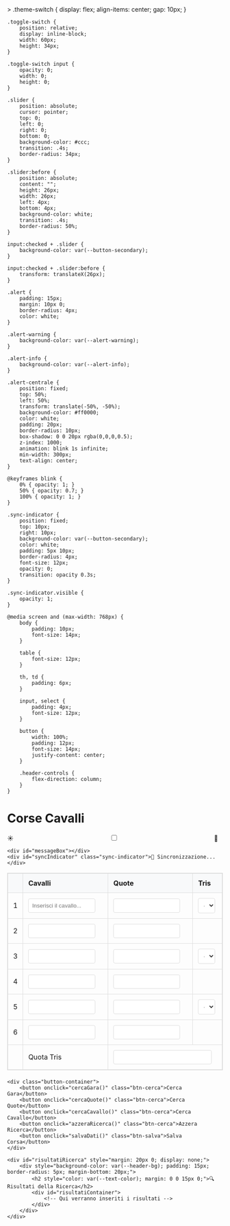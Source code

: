 <!DOCTYPE html>
<html data-theme="light">
<head>
 >
    <title>Corse Cavalli</title>
    <meta name="viewport" content="width=device-width, initial-scale=1, maximum-scale=1">
<style>
    :root[data-theme="light"] {
        --bg-color: #ffffff;
        --text-color: #333333;
        --border-color: #dddddd;
        --header-bg: #f8f9fa;
        --button-primary: #4CAF50;
        --button-secondary: #2196F3;
        --alert-warning: #f44336;
        --alert-info: #2196F3;
    }

    :root[data-theme="dark"] {
        --bg-color: #1a1a1a;
        --text-color: #ffffff;
        --border-color: #444444;
        --header-bg: #2d2d2d;
        --button-primary: #45a049;
        --button-secondary: #1976d2;
        --alert-warning: #d32f2f;
        --alert-info: #1976d2;
    }
   body {
        font-family: Arial, sans-serif;
        max-width: 1200px;
        margin: 0 auto;
        padding: 20px;
        background-color: var(--bg-color);
           color: var(--text-color);
        transition: all 0.3s ease;
    }

    .header-controls {
        display: flex;
        justify-content: space-between;
        align-items: center;
        margin-bottom: 20px;
        flex-wrap: wrap;
        gap: 10px;
    }

    table {
        width: 100%;
        border-collapse: collapse;
        margin-bottom: 20px;
        border: 1px solid var(--border-color);
    }

    th, td {
        padding: 12px;
        text-align: left;
        border: 1px solid var(--border-color);
    }

    th {
        background-color: var(--header-bg);
    }

    input, select {
        width: 90%;
        padding: 8px;
        border: 1px solid var(--border-color);
        border-radius: 4px;
        background-color: var(--bg-color);
        color: var(--text-color);
    }

    .button-container {
        display: flex;
        gap: 10px;
        margin: 20px 0;
        flex-wrap: wrap;
    }

    button {
        padding: 10px 20px;
        color: white;
        border: none;
        border-radius: 4px;
        cursor: pointer;
        transition: opacity 0.3s ease;
    }

    button:hover {
        opacity: 0.9;
    }

    .btn-salva {
        background-color: var(--button-primary);
    }

    .btn-cerca {
        background-color: var(--button-secondary);
    }
</style>
<st<style>
    .theme-switch {
        display: flex;
        align-items: center;
        gap: 10px;
    }

    .toggle-switch {
        position: relative;
        display: inline-block;
        width: 60px;
        height: 34px;
    }

    .toggle-switch input {
        opacity: 0;
        width: 0;
        height: 0;
    }

    .slider {
        position: absolute;
        cursor: pointer;
        top: 0;
        left: 0;
        right: 0;
        bottom: 0;
        background-color: #ccc;
        transition: .4s;
        border-radius: 34px;
    }

    .slider:before {
        position: absolute;
        content: "";
        height: 26px;
        width: 26px;
        left: 4px;
        bottom: 4px;
        background-color: white;
        transition: .4s;
        border-radius: 50%;
    }

    input:checked + .slider {
        background-color: var(--button-secondary);
    }

    input:checked + .slider:before {
        transform: translateX(26px);
    }

    .alert {
        padding: 15px;
        margin: 10px 0;
        border-radius: 4px;
        color: white;
    }

    .alert-warning {
        background-color: var(--alert-warning);
    }

    .alert-info {
        background-color: var(--alert-info);
    }

    .alert-centrale {
        position: fixed;
        top: 50%;
        left: 50%;
        transform: translate(-50%, -50%);
        background-color: #ff0000;
        color: white;
        padding: 20px;
        border-radius: 10px;
        box-shadow: 0 0 20px rgba(0,0,0,0.5);
        z-index: 1000;
        animation: blink 1s infinite;
        min-width: 300px;
        text-align: center;
    }

    @keyframes blink {
        0% { opacity: 1; }
        50% { opacity: 0.7; }
        100% { opacity: 1; }
    }

    .sync-indicator {
        position: fixed;
        top: 10px;
        right: 10px;
        background-color: var(--button-secondary);
        color: white;
        padding: 5px 10px;
        border-radius: 4px;
        font-size: 12px;
        opacity: 0;
        transition: opacity 0.3s;
    }

    .sync-indicator.visible {
        opacity: 1;
    }

    @media screen and (max-width: 768px) {
        body {
            padding: 10px;
            font-size: 14px;
        }

        table {
            font-size: 12px;
        }

        th, td {
            padding: 6px;
        }

        input, select {
            padding: 4px;
            font-size: 12px;
        }

        button {
            width: 100%;
            padding: 12px;
            font-size: 14px;
            justify-content: center;
        }

        .header-controls {
            flex-direction: column;
        }
    }
</style>
</head>
<body>
    <div class="header-controls">
        <h1>Corse Cavalli</h1>
        <div class="theme-switch">
            <span>☀️</span>
            <label class="toggle-switch">
                <input type="checkbox" id="themeToggle">
                <span class="slider"></span>
            </label>
            <span>🌙</span>
        </div>
    </div>
    
    <div id="messageBox"></div>
    <div id="syncIndicator" class="sync-indicator">🔄 Sincronizzazione...</div>
<table id="mainTable">
    <tr>
        <th></th>
        <th>Cavalli</th>
        <th>Quote</th>
        <th>Tris</th>
    </tr>
    <!-- Riga 1: con tris (primo posto) -->
    <tr>
        <td>1</td>
        <td>
            <div class="cavalli-input-container">
                <input type="text" class="cavalli-input" placeholder="Inserisci il cavallo...">
            </div>
        </td>
        <td>
            <input type="number" inputmode="decimal" class="quota-input" step="0.01">
        </td>
        <td>
            <select class="tris-select">
                <option value="">-</option>
                <option value="1">1</option>
                <option value="2">2</option>
                <option value="3">3</option>
                <option value="4">4</option>
                <option value="5">5</option>
                <option value="6">6</option>
            </select>
        </td>
    </tr>
    <!-- Riga 2: senza tris -->
    <tr>
        <td>2</td>
        <td>
            <div class="cavalli-input-container">
                <input type="text" class="cavalli-input">
            </div>
        </td>
        <td>
            <input type="number" inputmode="decimal" class="quota-input" step="0.01">
        </td>
        <td></td>
    </tr>
    <!-- Riga 3: con tris (secondo posto) -->
    <tr>
        <td>3</td>
        <td>
            <div class="cavalli-input-container">
                <input type="text" class="cavalli-input">
            </div>
        </td>
        <td>
            <input type="number" inputmode="decimal" class="quota-input" step="0.01">
        </td>
        <td>
            <select class="tris-select">
                <option value="">-</option>
                <option value="1">1</option>
                <option value="2">2</option>
                <option value="3">3</option>
                <option value="4">4</option>
                <option value="5">5</option>
                <option value="6">6</option>
            </select>
        </td>
    </tr>
    <!-- Riga 4: senza tris -->
    <tr>
        <td>4</td>
        <td>
            <div class="cavalli-input-container">
                <input type="text" class="cavalli-input">
            </div>
        </td>
        <td>
            <input type="number" inputmode="decimal" class="quota-input" step="0.01">
        </td>
        <td></td>
    </tr>
    <!-- Riga 5: con tris (terzo posto) -->
    <tr>
        <td>5</td>
        <td>
            <div class="cavalli-input-container">
                <input type="text" class="cavalli-input">
            </div>
        </td>
        <td>
            <input type="number" inputmode="decimal" class="quota-input" step="0.01">
        </td>
        <td>
            <select class="tris-select">
                <option value="">-</option>
                <option value="1">1</option>
                <option value="2">2</option>
                <option value="3">3</option>
                <option value="4">4</option>
                <option value="5">5</option>
                <option value="6">6</option>
            </select>
        </td>
    </tr>
    <!-- Riga 6: senza tris -->
    <tr>
        <td>6</td>
        <td>
            <div class="cavalli-input-container">
                <input type="text" class="cavalli-input">
            </div>
        </td>
        <td>
            <input type="number" inputmode="decimal" class="quota-input" step="0.01">
        </td>
        <td></td>
    </tr>
    <!-- Riga Quota Tris -->
    <tr>
        <td></td>
        <td>Quota Tris</td>
        <td colspan="2">
            <input type="number" inputmode="decimal" class="quota-tris" step="0.01" style="width: 95%">
        </td>
    </tr>
</table>

    <div class="button-container">
        <button onclick="cercaGara()" class="btn-cerca">Cerca Gara</button>
        <button onclick="cercaQuote()" class="btn-cerca">Cerca Quote</button>
        <button onclick="cercaCavallo()" class="btn-cerca">Cerca Cavallo</button>
        <button onclick="azzeraRicerca()" class="btn-cerca">Azzera Ricerca</button>
        <button onclick="salvaDati()" class="btn-salva">Salva Corsa</button>
    </div>

    <div id="risultatiRicerca" style="margin: 20px 0; display: none;">
        <div style="background-color: var(--header-bg); padding: 15px; border-radius: 5px; margin-bottom: 20px;">
            <h2 style="color: var(--text-color); margin: 0 0 15px 0;">🔍 Risultati della Ricerca</h2>
            <div id="risultatiContainer">
                <!-- Qui verranno inseriti i risultati -->
            </div>
        </div>
    </div>
<script>
let corse = [];
const SHEETS_URL = 'https://script.google.com/macros/s/AKfycbytqre6y_4j-8KJkpHtAL2b5Rl3sMxhk9Qw6e_N29cLQalqkNWDD7uW2ghS0V2EjIUj/exec';

async function leggiDaGoogleSheets() {
    try {
        document.getElementById('syncIndicator').classList.add('visible');
        const response = await fetch(SHEETS_URL + '?action=read');
        const data = await response.json();
        if (data && data.corse) {
            corse = data.corse.map(corsa => ({
                data: corsa.data,
                trisVincente: corsa.trisVincente,
                cavalli: corsa.cavalli,
                quote: corsa.quote,
                quotaTris: corsa.quotaTris
            }));
        }
        document.getElementById('syncIndicator').classList.remove('visible');
    } catch (error) {
        console.error('Errore nella sincronizzazione:', error);
        document.getElementById('syncIndicator').classList.remove('visible');
    }
}

function mostraMessaggio(messaggio, tipo) {
    const messageBox = document.getElementById('messageBox');
    messageBox.innerHTML = `<div class="alert alert-${tipo}">${messaggio}</div>`;
    setTimeout(() => {
        messageBox.innerHTML = '';
    }, 8000);
}

function mostraAlertCentrale(tipo, risultati) {
    const audio = new Audio('https://www.soundjay.com/misc/sounds/bell-ringing-01.mp3');
    audio.play();

    const alertDiv = document.createElement('div');
    alertDiv.className = 'alert-centrale';
    
    let titoloMessaggio = '';
    switch(tipo) {
        case 'gara':
            titoloMessaggio = '‼️ GARE TROVATE ‼️';
            break;
        case 'cavallo':
            titoloMessaggio = '‼️ CAVALLO TROVATO ‼️';
            break;
        case 'quote':
            titoloMessaggio = '‼️ QUOTE TROVATE ‼️';
            break;
    }

    alertDiv.innerHTML = `
        <h2>${titoloMessaggio}</h2>
        <div class="alert-contenuto">
            <p>Trovati ${risultati} risultati</p>
            <p><strong>Controlla la tabella sotto</strong></p>
        </div>
        <button class="alert-button" onclick="this.parentElement.remove()">OK - HO VISTO</button>
    `;

    document.body.appendChild(alertDiv);
}

function pulisciForm() {
    const inputs = document.querySelectorAll('#mainTable input, #mainTable select');
    inputs.forEach(input => {
        if (input.tagName === 'SELECT') {
            input.selectedIndex = 0;
        } else {
            input.value = '';
        }
    });
}

function azzeraRicerca() {
    const risultatiDiv = document.getElementById('risultatiRicerca');
    const risultatiContainer = document.getElementById('risultatiContainer');
    risultatiContainer.innerHTML = '';
    risultatiDiv.style.display = 'none';
    mostraMessaggio('✅ Ricerca azzerata', 'info');
}
function cercaGara() {
    const righe = document.querySelectorAll('#mainTable tr');
    const cavalliAttuali = [];
    const quoteAttuali = [];

    // Raccoglie i dati dalla tabella
    for (let i = 1; i <= 6; i++) {
        const riga = righe[i];
        const cavallo = riga.querySelector('.cavalli-input').value.trim();
        const quota = riga.querySelector('.quota-input').value.trim();
        
        if (!cavallo || !quota) {
            mostraMessaggio('⚠️ Per cercare una gara devi inserire tutti i cavalli e tutte le quotuote!', 'warning');
            return;
        }

        cavalliAttuali.push(cavallo);
        quoteAttuali.push(quota);
    }

    const risultati = corse.filter(corsa => {
        return corsa.cavalli.every((cavallo, index) => cavallo === cavalliAttuali[index]) &&
               corsa.quote.every((quota, index) => quota === quoteAttuali[index]);
    });

    mostraRisultatiRicerca(risultati, 'gara');
}

function cercaCavallo() {
    const righe = document.querySelectorAll('#mainTable tr');
    let corsiaRicerca = 0;
    let cavalloDaCercare = '';
    let quotaDaCercare = '';

    // Trova il primo cavallo inserito
    for (let i = 1; i <= 6; i++) {
  
        const cavallo = righe[i].querySelector('.cavalli-input').value.trim();
        const quota = righe[i].querySelector('.quota-input').value.trim();
        if (cavallo) {
            corsiaRicerca = i - 1; // Indice base 0
            cavalloDaCercare = cavallo;
            quotaDaCercare = quota;
            break;
        }
    }

    if (!cavalloDaCercare) {
        mostraMessaggio('⚠️ Inserisci un cavallo da cercare', 'warning');
        return;
    }

    const risultati = corse.filter(corsa => {
        return corsa.cavalli[corsiaRicerca]?.toLowerCase() === cavalloDaCercare.toLowerCase() &&
               (!quotaDaCercare || corsa.quote[corsiaRicerca] === quotaDaCercare);
    });

    mostraRisultatiRicerca(risultati, 'cavallo');
}

function cercaQuote() {
    const righe = document.querySelectorAll('#mainTable tr');
    const quoteAttuali = [];

    // Raccoglie le quote inserite
    for (let i = 1; i <= 6; i++) {
        const quota = righe[i].querySelector('.quota-input').value.trim();
        if (quota) {
            quoteAttuali.push({
                indice: i - 1,
                quota: quota
            });
        }
    }

    if (quoteAttuali.length === 0) {
        mostraMessaggio('⚠️ Inserisci almeno una quota da cercare', 'warning');
        return;
    }

    const risultati = corse.filter(corsa => {
        return quoteAttuali.every(q => corsa.quote[q.indice] === q.quota);
    });

    mostraRisultatiRicerca(risultati, 'quote');
}

function mostraRisultatiRicerca(risultati, tipo) {
    const risultatiDiv = document.getElementById('risultatiRicerca');
    const risultatiContainer = document.getElementById('risultatiContainer');
    
    risultatiContainer.innerHTML = '';
    
    if (risultati.length > 0) {
        risultati.forEach(risultato => {
            const resultDiv = document.createElement('div');
            resultDiv.style.backgroundColor = 'var(--bg-color)';
            resultDiv.style.padding = '15px';
            resultDiv.style.marginBottom = '15px';
            resultDiv.style.borderRadius = '5px';
            resultDiv.style.border = '2px solid var(--button-secondary)';
            
            resultDiv.innerHTML = `
                <div style="background-color: #ff0000; color: white; padding: 15px; margin-bottom: 10px; border-radius: 5px; text-align: center; font-size: 1.2em; font-weight: bold;">
                    📅 Data: ${new Date(risultato.data).toLocaleDateString()}<br>
                    🎯 TRIS VINCENTE: ${risultato.trisVincente}<br>
                    💰 QUOTA TRIS: ${risultato.quotaTris}
                </div>
                <table style="width: 100%; margin-bottom: 10px;">
                    <tr>
                        <th>Numero</th>
                        <th>Cavallo</th>
                        <th>Quota</th>
                    </tr>
                    ${risultato.cavalli.map((cavallo, index) => `
                        <tr>
                            <td>${index + 1}</td>
                            <td>${cavallo}</td>
                            <td>${risultato.quote[index]}</td>
                        </tr>
                    `).join('')}
                </table>
            `;
            risultatiContainer.appendChild(resultDiv);
        });
        
        risultatiDiv.style.display = 'block';
        risultatiDiv.scrollIntoView({ behavior: 'smooth' });
        mostraAlertCentrale(tipo, risultati.length);
    } else {
        risultatiDiv.style.display = 'none';
        mostraAlertCentrale(tipo, 0);
    }
}
async function salvaDati() {
    const righe = document.querySelectorAll('#mainTable tr');
    const quotaTris = document.querySelector('.quota-tris').value.trim();
    const cavalli = [];
    const quote = [];
    const trisSelects = [1, 3, 5].map(index => righe[index].querySelector('.tris-select'));
    const trisValues = trisSelects.map(select => select.value);

    // Verifica la quota tris
    if (!quotaTris) {
        mostraMesMessaggio('⚠️ Inserisci la quota tris!', 'warning');
        return;
    }

    // Verifica che tutti i posti della tris siano selezionati
    if (trisValues.some(value => !value)) {
        mostraMessaggio('⚠️ Seleziona tutti i posti della tris!', 'warning');
        return;
    }

    // Raccoglie i dati dei cavalli e quote
    for (let i = 1; i <= 6; i++) {
        const riga = righe[i];
        const cavallo = riga.querySelector('.cavalli-input').value.trim();
        const quota = riga.querySelector('.quota-input').value.trim();
        
        if (!cavallo || !quota) {
            mostraMessaggio('⚠️ Inserisci tutti i cavalli e le quote!', 'warning');
            return;
        }

        cavalli.push(cavallo);
        quote.push(quota);
    }

    // Costruisce la stringa della tris vincente
    const trisString = trisValues.join('-');

    const corsa = {
        data: new Date().toISOString(),
        trisVincente: trisString,
        cavalli: cavalli,
        quote: quote,
        quotaTris: quotaTris
    };

    mostraMessaggio('⌛ Salvataggio in corso...', 'info');

    try {
        const salvataggioOk = await salvaInGoogleSheets(corsa);
        if (salvataggioOk) {
            await leggiDaGoogleSheets();
            pulisciForm();
            mostraMessaggio('✅ Corsa salvata con successo!', 'info');
        } else {
            mostraMessaggio('⚠️ Errore nel salvataggio', 'warning');
        }
    } catch (error) {
        console.error('Errore nel salvataggio:', error);
        mostraMessaggio('⚠️ Errore nel salvataggio', 'warning');
    }
}

async function salvaInGoogleSheets(corsa) {
    try {
        const response = await fetch(SHEETS_URL, {
            method: 'POST',
            mode: 'no-cors',
            headers: {
                'Content-Type': 'application/json',
            },
            body: JSON.stringify(corsa)
        });

        await new Promise(resolve => setTimeout(resolve, 2000));
        return true;
    } catch (error) {
        console.error('Errore nel salvataggio:', error);
        return false;
    }
}
// Theme Toggle
const themeToggle = document.getElementById('themeToggle');
themeToggle.checked = localStorage.getItem('theme') === 'dark';

function toggleTheme() {
    const html = document.documentElement;
    const isDark = themeToggle.checked;
    html.setAttribute('data-theme', isDark ? 'dark' : 'light');
    localStorage.setItem('theme', isDark ? 'dark' : 'light');
}

// Event Listeners
document.addEventListener('DOMContentLoaded', function() {
    themeToggle.addEventListener('change', toggleTheme);
    toggleTheme();
    
    // Gestione della selezione della tris
    const trisSelects = document.querySelectorAll('.tris-select');
    trisSelects.forEach(select => {
        select.addEventListener('change', function() {
            const selectedValue = this.value;
            if (selectedValue) {
                trisSelects.forEach(otherSelect => {
                    if (otherSelect !== this && otherSelect.value === selectedValue) {
                        otherSelect.value = '';
                    }
                });
            }
        });
    });

    // Gestione input numerici
    document.querySelectorAll('input[type="number"]').forEach(input => {
        input.addEventListener('input', function() {
            if (this.value < 0) this.value = 0;
        });
    });
});

// Inizializzazione all'avvio
window.onload = async function() {
    console.log('Pagina caricata');
    await leggiDaGoogleSheets();
    toggleTheme();
    setInterval(leggiDaGoogleSheets, 60000);
};
</script>
</body>
</html>
